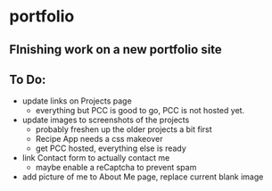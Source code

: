 # portfolio
FInishing work on a new portfolio site
---
## To Do:
- update links on Projects page
  - everything but PCC is good to go, PCC is not hosted yet.
- update images to screenshots of the projects
  - probably freshen up the older projects a bit first
  - Recipe App needs a css makeover
  - get PCC hosted, everything else is ready
- link Contact form to actually contact me
  - maybe enable a reCaptcha to prevent spam
- add picture of me to About Me page, replace current blank image
